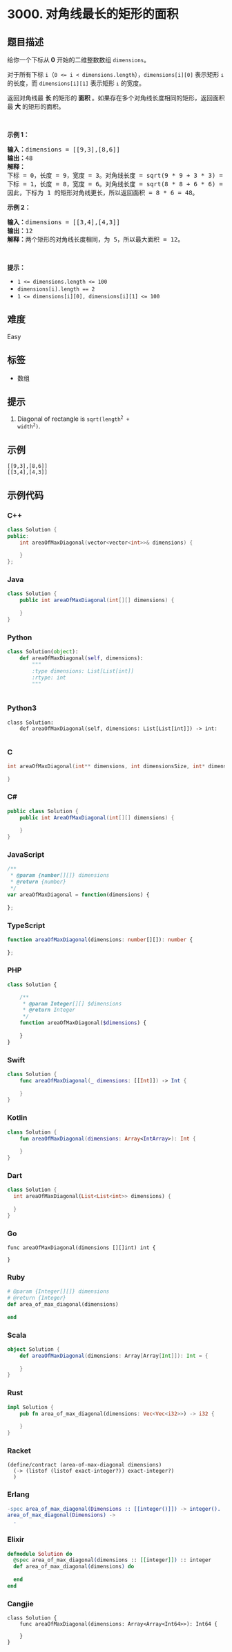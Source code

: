 # 3000. 对角线最长的矩形的面积

## 题目描述

<p>给你一个下标从<strong> 0</strong> 开始的二维整数数组 <code>dimensions</code>。</p>

<p>对于所有下标 <code>i</code>（<code>0 &lt;= i &lt; dimensions.length</code>），<code>dimensions[i][0]</code> 表示矩形 <span style="font-size: 13.3333px;"> <code>i</code></span> 的长度，而 <code>dimensions[i][1]</code> 表示矩形 <span style="font-size: 13.3333px;"> <code>i</code></span> 的宽度。</p>

<p>返回对角线最 <strong>长 </strong>的矩形的<strong> 面积 </strong>。如果存在多个对角线长度相同的矩形，返回面积最<strong> 大 </strong>的矩形的面积。</p>

<p>&nbsp;</p>

<p><strong class="example">示例 1：</strong></p>

<pre>
<strong>输入：</strong>dimensions = [[9,3],[8,6]]
<strong>输出：</strong>48
<strong>解释：</strong>
下标 = 0，长度 = 9，宽度 = 3。对角线长度 = sqrt(9 * 9 + 3 * 3) = sqrt(90) ≈<!-- notionvc: 882cf44c-3b17-428e-9c65-9940810216f1 --> 9.487。
下标 = 1，长度 = 8，宽度 = 6。对角线长度 = sqrt(8 * 8 + 6 * 6) = sqrt(100) = 10。
因此，下标为 1 的矩形对角线更长，所以返回面积 = 8 * 6 = 48。
</pre>

<p><strong class="example">示例 2：</strong></p>

<pre>
<strong>输入：</strong>dimensions = [[3,4],[4,3]]
<strong>输出：</strong>12
<strong>解释：</strong>两个矩形的对角线长度相同，为 5，所以最大面积 = 12。
</pre>

<p>&nbsp;</p>

<p><strong>提示：</strong></p>

<ul>
	<li><code>1 &lt;= dimensions.length &lt;= 100</code></li>
	<li><code>dimensions[i].length == 2</code></li>
	<li><code>1 &lt;= dimensions[i][0], dimensions[i][1] &lt;= 100</code></li>
</ul>


## 难度

Easy

## 标签

- 数组

## 提示

1. Diagonal of rectangle is <code>sqrt(length<sup>2</sup> + width<sup>2</sup>)</code>.

## 示例

```
[[9,3],[8,6]]
[[3,4],[4,3]]
```

## 示例代码

### C++

```cpp
class Solution {
public:
    int areaOfMaxDiagonal(vector<vector<int>>& dimensions) {
        
    }
};
```

### Java

```java
class Solution {
    public int areaOfMaxDiagonal(int[][] dimensions) {
        
    }
}
```

### Python

```python
class Solution(object):
    def areaOfMaxDiagonal(self, dimensions):
        """
        :type dimensions: List[List[int]]
        :rtype: int
        """
        
```

### Python3

```python3
class Solution:
    def areaOfMaxDiagonal(self, dimensions: List[List[int]]) -> int:
        
```

### C

```c
int areaOfMaxDiagonal(int** dimensions, int dimensionsSize, int* dimensionsColSize) {
    
}
```

### C#

```csharp
public class Solution {
    public int AreaOfMaxDiagonal(int[][] dimensions) {
        
    }
}
```

### JavaScript

```javascript
/**
 * @param {number[][]} dimensions
 * @return {number}
 */
var areaOfMaxDiagonal = function(dimensions) {
    
};
```

### TypeScript

```typescript
function areaOfMaxDiagonal(dimensions: number[][]): number {
    
};
```

### PHP

```php
class Solution {

    /**
     * @param Integer[][] $dimensions
     * @return Integer
     */
    function areaOfMaxDiagonal($dimensions) {
        
    }
}
```

### Swift

```swift
class Solution {
    func areaOfMaxDiagonal(_ dimensions: [[Int]]) -> Int {
        
    }
}
```

### Kotlin

```kotlin
class Solution {
    fun areaOfMaxDiagonal(dimensions: Array<IntArray>): Int {
        
    }
}
```

### Dart

```dart
class Solution {
  int areaOfMaxDiagonal(List<List<int>> dimensions) {
    
  }
}
```

### Go

```golang
func areaOfMaxDiagonal(dimensions [][]int) int {
    
}
```

### Ruby

```ruby
# @param {Integer[][]} dimensions
# @return {Integer}
def area_of_max_diagonal(dimensions)
    
end
```

### Scala

```scala
object Solution {
    def areaOfMaxDiagonal(dimensions: Array[Array[Int]]): Int = {
        
    }
}
```

### Rust

```rust
impl Solution {
    pub fn area_of_max_diagonal(dimensions: Vec<Vec<i32>>) -> i32 {
        
    }
}
```

### Racket

```racket
(define/contract (area-of-max-diagonal dimensions)
  (-> (listof (listof exact-integer?)) exact-integer?)
  )
```

### Erlang

```erlang
-spec area_of_max_diagonal(Dimensions :: [[integer()]]) -> integer().
area_of_max_diagonal(Dimensions) ->
  .
```

### Elixir

```elixir
defmodule Solution do
  @spec area_of_max_diagonal(dimensions :: [[integer]]) :: integer
  def area_of_max_diagonal(dimensions) do
    
  end
end
```

### Cangjie

```cangjie
class Solution {
    func areaOfMaxDiagonal(dimensions: Array<Array<Int64>>): Int64 {

    }
}
```

